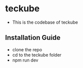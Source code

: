 # teckube
- This is the codebase of teckube

## Installation Guide <br/>
- clone the repo <br/>
- cd to the teckube folder <br/>
- npm run dev
